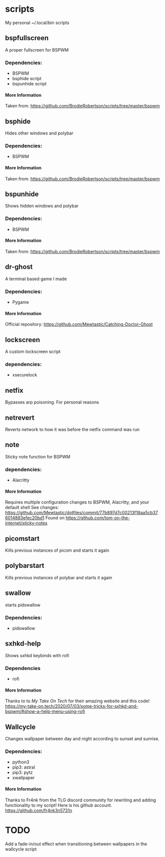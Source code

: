 # scripts
My personal ~/.local/bin scripts

## bspfullscreen
A proper fullscreen for BSPWM
### Dependencies:
*	BSPWM
*	bsphide script
*	bspunhide script
#### More Information
Taken from: https://github.com/BrodieRobertson/scripts/tree/master/bspwm

## bsphide
Hides other windows and polybar
### Dependencies:
*	BSPWM
#### More Information
Taken from: https://github.com/BrodieRobertson/scripts/tree/master/bspwm

## bspunhide
Shows hidden windows and polybar
### Dependencies:
*	BSPWM
#### More Information
Taken from: https://github.com/BrodieRobertson/scripts/tree/master/bspwm

## dr-ghost
A terminal based game I made
### Dependencies:
*	Pygame
#### More Information
Official repository: https://github.com/Mewtastic/Catching-Doctor-Ghost

## lockscreen
A custom lockscreen script
### dependencies:
*	xsecurelock

## netfix
Bypasses arp poisoning. For personal reasons

## netrevert
Reverts network to how it was before the netfix command was run

## note
Sticky note function for BSPWM
### dependencies:
* Alacritty
#### More Information
Requires multiple configuration changes to BSPWM, Alacritty, and your default shell
See changes: https://github.com/Mewtastic/dotfiles/commit/77b897d7c00213f18aa5cb376014883efec20bd1
Found on https://github.com/tom-on-the-internet/sticky-notes

## picomstart
Kills previous instances of picom and starts it again

## polybarstart
Kills previous instances of polybar and starts it again

## swallow
starts pidswallow
### Dependencies:
*	pidswallow

## sxhkd-help
Shows sxhkd keybinds with rofi
### Dependencies
* rofi
#### More Information
Thanks to to *My Take On Tech* for their amazing website and this code!
https://my-take-on.tech/2020/07/03/some-tricks-for-sxhkd-and-bspwm/#show-a-help-menu-using-rofi

## Wallcycle
Changes wallpaper between day and night according to sunset and sunrise.
### Dependencies:
*	python3
*	pip3: astral
*	pip3: pytz
*	xwallpaper
#### More Information
Thanks to Fr4nk from the TLG discord community for rewriting and adding functionality to my script!
Here is his github account. https://github.com/fr4nk3n5731n

# TODO
Add a fade-in/out effect when transitioning between wallpapers in the wallcycle script
